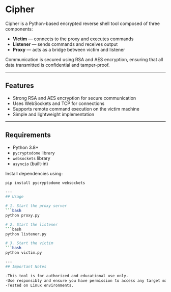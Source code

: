 # Cipher

Cipher is a Python-based encrypted reverse shell tool composed of three components:  
- **Victim** — connects to the proxy and executes commands  
- **Listener** — sends commands and receives output  
- **Proxy** — acts as a bridge between victim and listener  

Communication is secured using RSA and AES encryption, ensuring that all data transmitted is confidential and tamper-proof.

---

## Features

- Strong RSA and AES encryption for secure communication  
- Uses WebSockets and TCP for connections  
- Supports remote command execution on the victim machine  
- Simple and lightweight implementation  

---

## Requirements

- Python 3.8+  
- `pycryptodome` library  
- `websockets` library  
- `asyncio` (built-in)  

Install dependencies using:

```bash
pip install pycryptodome websockets

---
## Usage

# 1. Start the proxy server
```bash
python proxy.py

# 2. Start the listener
```bash
python listener.py

# 3. Start the victim
```bash
python victim.py

---
## Important Notes

-This tool is for authorized and educational use only.
-Use responsibly and ensure you have permission to access any target machines.
-Tested on Linux environments.


